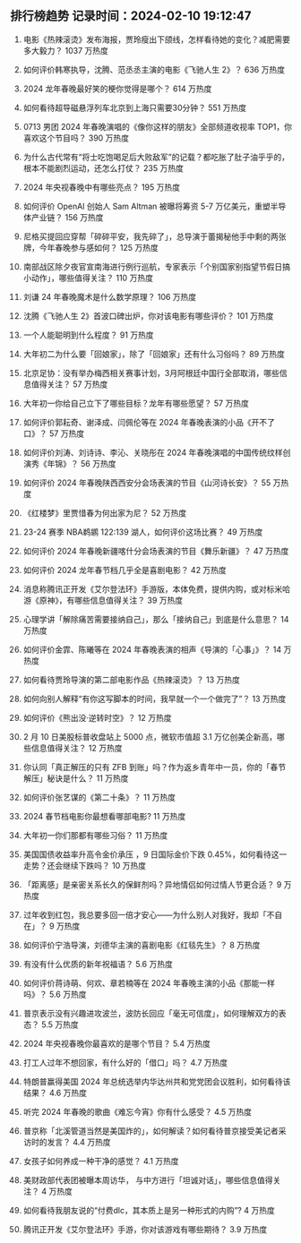 
## 排行榜趋势 记录时间：2024-02-10 19:12:47
  
  1. 电影《热辣滚烫》发布海报，贾玲瘦出下颌线，怎样看待她的变化？减肥需要多大毅力？ 1037 万热度
    
  2. 如何评价韩寒执导，沈腾、范丞丞主演的电影《飞驰人生 2》？ 636 万热度
    
  3. 2024 龙年春晚最好笑的梗你觉得是哪个？ 614 万热度
    
  4. 如何看待超导磁悬浮列车北京到上海只需要30分钟？ 551 万热度
    
  5. 0713 男团 2024 年春晚演唱的《像你这样的朋友》全部频道收视率 TOP1，你喜欢这个节目吗？ 390 万热度
    
  6. 为什么古代常有“将士吃饱喝足后大败敌军”的记载？都吃胀了肚子油乎乎的，根本不能剧烈运动，还怎么打仗？ 235 万热度
    
  7. 2024 年央视春晚中有哪些亮点？ 195 万热度
    
  8. 如何评价 OpenAI 创始人 Sam Altman 被曝将筹资 5-7 万亿美元，重塑半导体产业链？ 156 万热度
    
  9. 尼格买提回应穿帮「碎碎平安，我先碎了」，总导演于蕾揭秘他手中剩的两张牌，今年春晚参与感如何？ 125 万热度
    
  10. 南部战区除夕夜官宣南海进行例行巡航，专家表示「个别国家别指望节假日搞小动作」，哪些值得关注？ 110 万热度
    
  11. 刘谦 24 年春晚魔术是什么数学原理？ 106 万热度
    
  12. 沈腾《飞驰人生 2》首波口碑出炉，你对该电影有哪些评价？ 101 万热度
    
  13. 一个人能聪明到什么程度？ 91 万热度
    
  14. 大年初二为什么要「回娘家」，除了「回娘家」还有什么习俗吗？ 89 万热度
    
  15. 北京足协：没有举办梅西相关赛事计划，3月阿根廷中国行全部取消，哪些信息值得关注？ 57 万热度
    
  16. 大年初一你给自己立下了哪些目标？龙年有哪些愿望？ 57 万热度
    
  17. 如何评价郭耘奇、谢泽成、闫佩伦等在 2024 年春晚表演的小品《开不了口》？ 57 万热度
    
  18. 如何评价刘涛、刘诗诗、李沁、关晓彤在 2024 年春晚演唱的中国传统纹样创演秀《年锦》？ 56 万热度
    
  19. 如何评价 2024 年春晚陕西西安分会场表演的节目《山河诗长安》？ 55 万热度
    
  20. 《红楼梦》里贾惜春为何出家为尼？ 52 万热度
    
  21. 23-24 赛季 NBA鹈鹕 122:139 湖人，如何评价这场比赛？ 49 万热度
    
  22. 如何评价 2024 年春晚新疆喀什分会场表演的节目《舞乐新疆》？ 47 万热度
    
  23. 如何评价 2024 龙年春节档几乎全是喜剧电影？ 42 万热度
    
  24. 消息称腾讯正开发《艾尔登法环》手游版，本体免费，提供内购，或对标米哈游《原神》，有哪些信息值得关注？ 39 万热度
    
  25. 心理学讲「解除痛苦需要接纳自己」，那么「接纳自己」到底是什么意思？ 14 万热度
    
  26. 如何评价金霏、陈曦等在 2024 年春晚表演的相声《导演的「心事」》？ 14 万热度
    
  27. 如何看待贾玲导演的第二部电影作品《热辣滚烫》？ 13 万热度
    
  28. 如何向别人解释“有你这写脚本的时间，我早就一个一个做完了”？ 13 万热度
    
  29. 如何评价《熊出没·逆转时空》？ 12 万热度
    
  30. 2 月 10 日美股标普收盘站上 5000 点，微软市值超 3.1 万亿创美企新高，哪些信息值得关注？ 12 万热度
    
  31. 你认同「真正解压的只有 ZFB 到账」吗？作为返乡青年中一员，你的「春节解压」秘诀是什么？ 11 万热度
    
  32. 如何评价张艺谋的《第二十条》？ 11 万热度
    
  33. 2024 春节档电影你最想看哪部电影? 11 万热度
    
  34. 大年初一你们那都有哪些习俗？ 11 万热度
    
  35. 美国国债收益率升高令金价承压 ，9 日国际金价下跌 0.45%，如何看待这一走势？还会继续下跌吗？ 10 万热度
    
  36. 「距离感」是亲密关系长久的保鲜剂吗？异地情侣如何过情人节更合适？ 9 万热度
    
  37. 过年收到红包，我总要多回一倍才安心——为什么别人对我好，我却「不自在」？ 9 万热度
    
  38. 如何评价宁浩导演，刘德华主演的喜剧电影《红毯先生》？ 8 万热度
    
  39. 有没有什么优质的新年祝福语？ 5.6 万热度
    
  40. 如何评价蒋诗萌、何欢、章若楠等在 2024 年春晚主演的小品《那能一样吗》？ 5.6 万热度
    
  41. 普京表示没有兴趣进攻波兰，波防长回应「毫无可信度」，如何理解双方的表态？ 5.5 万热度
    
  42. 2024 年央视春晚你最喜欢的是哪个节目？ 5.4 万热度
    
  43. 打工人过年不想回家，有什么好的「借口」吗？ 4.7 万热度
    
  44. 特朗普赢得美国 2024 年总统选举内华达州共和党党团会议胜利，如何看待该结果？ 4.6 万热度
    
  45. 听完 2024 年春晚的歌曲《难忘今宵》你有什么感受？ 4.5 万热度
    
  46. 普京称「北溪管道当然是美国炸的」，如何解读？如何看待普京接受美记者采访时的发言？ 4.4 万热度
    
  47. 女孩子如何养成一种干净的感觉？ 4.1 万热度
    
  48. 美财政部代表团被曝本周访华， 与中方进行「坦诚对话」，哪些信息值得关注？ 4 万热度
    
  49. 如何看待我朋友说的“付费dlc，其本质上是另一种形式的内购”? 4 万热度
    
  50. 腾讯正开发《艾尔登法环》手游，你对该游戏有哪些期待？ 3.9 万热度
    